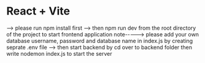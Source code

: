 # React + Vite
--> please run npm install first 
--> then npm run dev from the root directory of the project to start frontend application
note-----> please add your own database username, password and database name in index.js by creating seprate .env file
--> then start backend by cd over to backend folder then write nodemon index.js to start the server
